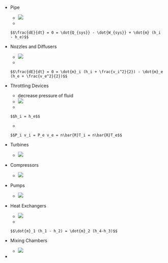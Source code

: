 - Pipe
    - ![](https://remnote-user-data.s3.amazonaws.com/n9JPs6sxc-6k3nnW-buL02VpwS4DXC7bsUVyNCQk-xS7xOlPgg7h-5MlpMLBm1sn4leQFyW8OxsTOM5I_qqZCLHkJhpBAF-2lJhvMywMI--SrVGtpTZ9ITCpPQTPspGS.png) 
    - 

      $$\frac{dE}{dt} = 0 = \dot{Q_{sys}} - \dot{W_{sys}} + \dot{m} (h_i - h_e)$$

      
- Nozzles and Diffusers
    - ![](https://remnote-user-data.s3.amazonaws.com/bm-uZ2_eUmV-_wFRnEuEWnoQoz7zkzay4paJ7NWfGArrmc66v1UZU1sX863WRoX1ccIcUdY29J2PBwbFRapVkZNL0QZnDsnSeplCbbqE1Vsfi9WU5gZ-q5wO8jXbn7w2.png) 
    - 

      $$\frac{dE}{dt} = 0 = \dot{m}_i (h_i + \frac{v_i^2}{2}) - \dot{m}_e (h_e + \frac{v_e^2}{2})$$

       
- Throttling Devices
    - decrease pressure of fluid
    - ![](https://remnote-user-data.s3.amazonaws.com/qJbhHl8jXBQ92LMjIb957ATQKp4SBLMtSrksUwY0impZy5G0TMscXJKOZZB8GlBvdPMaxBTuFkK2rUfRL-RbhNmDYZi0i8LIoRI32BlWw4xwfEpWVVwhVmY7pGZzl4Hu.png) 
    - 

      $$h_i = h_e$$

       
    - 

      $$P_i v_i = P_e v_e = n\bar{R}T_i = n\bar{R}T_e$$

       
- Turbines
    - ![](https://remnote-user-data.s3.amazonaws.com/f0TNpggPYBIyb1Uky5nSJ2n83N8CTgkIMAtPh9linRFENaFQWXZDZ27nSx2qZjr25HiquDOcxuL9uyH50dkJRj2AMoHlOXAeZ0NvGABXKGQtgYxzh7HiuGXD4tAofx0M.png)
- Compressors
    - ![](https://remnote-user-data.s3.amazonaws.com/3ud_UCCYpfRULCIfa2V68I_6NBypNlBYYi9LIkCNQZBu-db3pJreJJe8OGwV9ND6tM3-VM_Es_olw5zN3mAgi8D3Akkn06RaGVmOaaZ-ZXMQqY-5os1OylOhJ7_p1rNM.png)
- Pumps
    - ![](https://remnote-user-data.s3.amazonaws.com/q7SVXyA92U55IB3gP9UkUde_w6nka9QgyBlEGw1MuZaUuh_9peRcNmTlbC4SOpUBNKaujQYBZ7FuPzvNUUC0Pz86Abwu_3xretAzkn0XSscfIi8FgrYzYkifLYH--RmS.png) 
- Heat Exchangers
    - ![](https://remnote-user-data.s3.amazonaws.com/WivasQkckuj5q2p0nn2F--ftaCFRpKxtMQ3dg11KrId1vfVObPVEHAR7qSX63SWns_Lj_P0V9jWK96p7_y3QSUrLZEkzEhssq59rRF8Y5EWe43HCqYBCfqxjh5zhpMa8.png) 
    - 

      $$\dot{m}_1 (h_1 - h_2) = \dot{m}_2 (h_4-h_3)$$

       
- Mixing Chambers
    - ![](https://remnote-user-data.s3.amazonaws.com/D0UIm96IHNX5JHXtdMD1xgaVSunLHpySWMLx2vwNtvd_X5SuagfakKTaoWiDhAapUDOz7KWRBmFQ_F0gjyO5wrswvABuyd5p5f7xYLixaQHisFlY9ydm_JYYrw83bM9g.png) 
- 
